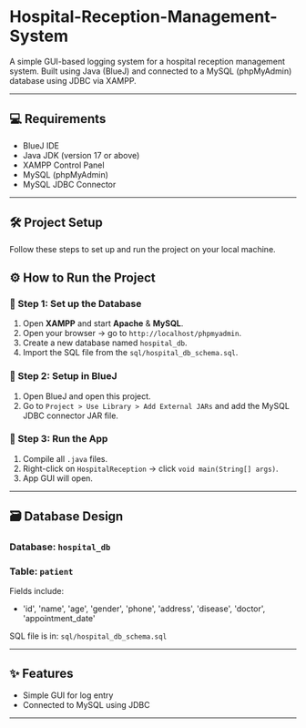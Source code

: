 # Hospital-Reception-Management-System

A simple GUI-based logging system for a hospital reception management system. Built using Java (BlueJ) and connected to a MySQL (phpMyAdmin) database using JDBC via XAMPP.

---

## 💻 Requirements

- BlueJ IDE
- Java JDK (version 17 or above)
- XAMPP Control Panel
- MySQL (phpMyAdmin)
- MySQL JDBC Connector

---



## 🛠️ Project Setup

Follow these steps to set up and run the project on your local machine.



## ⚙️ How to Run the Project

### 🔹 Step 1: Set up the Database

1. Open **XAMPP** and start **Apache** & **MySQL**.
2. Open your browser → go to `http://localhost/phpmyadmin`.
3. Create a new database named `hospital_db`.
4. Import the SQL file from the `sql/hospital_db_schema.sql`.

### 🔹 Step 2: Setup in BlueJ

1. Open BlueJ and open this project.
2. Go to `Project > Use Library > Add External JARs` and add the MySQL JDBC connector JAR file.


### 🔹 Step 3: Run the App

1. Compile all `.java` files.
2. Right-click on `HospitalReception` → click `void main(String[] args)`.
3. App GUI will open.

---

## 🗃️ Database Design

### Database: `hospital_db`
### Table: `patient`

Fields include:
- 'id', 'name', 'age', 'gender', 'phone', 'address', 'disease', 'doctor', 'appointment_date'

SQL file is in: `sql/hospital_db_schema.sql`

---

## ✨ Features

- Simple GUI for log entry
- Connected to MySQL using JDBC


---


